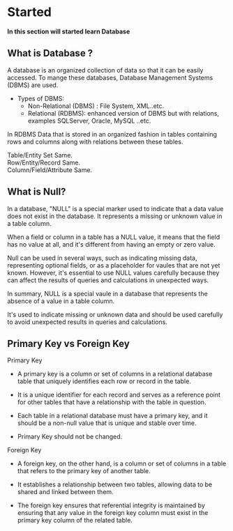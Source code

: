 # Started

**In this section will started learn Database**  

## What is Database ?

A database is an organized collection of data so that it can be easily accessed. To mange these databases, Database Management Systems (DBMS) are used.

- Types of DBMS:  
  - Non-Relational (DBMS) : File System, XML..etc.  
  - Relational (RDBMS): enhanced version of DBMS but with relations, examples SQLServer, Oracle, MySQL ..etc.  

In RDBMS Data that is stored in an organized fashion in tables containing rows and columns along with relations between these tables.  

Table/Entity Set Same.  
Row/Entity/Record Same.  
Column/Field/Attribute Same.  

## What is Null?

In a database, "NULL" is a special marker used to indicate that a data value does not exist in the database. It represents a missing or unknown value in a table column.  

When a field or column in a table has a NULL value, it means that the field has no value at all, and it's different from having an empty or zero value.  

Null can be used in several ways, such as indicating missing data, representing optional fields, or as a placeholder for vaules that are not yet known. However, it's essential to use NULL values carefully because they can affect the results of queries and calculations in unexpected ways.  

In summary, NULL is a special vaule in a database that represents the absence of a value in a table column.  

It's used to indicate missing or unknown data and should be used carefully to avoid unexpected results in queries and calculations.  


## Primary Key vs Foreign Key

Primary Key  

- A primary key is a column or set of columns in a relational database table that uniquely identifies each row or record in the table.  

- It is a unique identifier for each record and serves as a reference point for other tables that have a relationship with the table in question.  

- Each table in a relational database must have a primary key, and it should be a non-null value that is unique and stable over time.  

- Primary Key should not be changed.  


Foreign Key  

- A foreign key, on the other hand, is a column or set of columns in a table that refers to the primary key of another table.  

- It establishes a relationship between two tables, allowing data to be shared and linked between them.  

- The foreign key ensures that referential integrity is maintained by ensuring that any value in the foreign key column must exist in the primary key column of the related table.  



